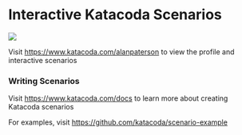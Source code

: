 # Interactive Katacoda Scenarios

[![](http://shields.katacoda.com/katacoda/alanpaterson/count.svg)](https://www.katacoda.com/alanpaterson "Get your profile on Katacoda.com")

Visit https://www.katacoda.com/alanpaterson to view the profile and interactive scenarios

### Writing Scenarios
Visit https://www.katacoda.com/docs to learn more about creating Katacoda scenarios

For examples, visit https://github.com/katacoda/scenario-example

